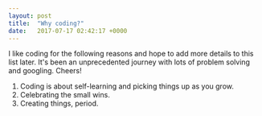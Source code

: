 ```yaml
---
layout: post
title:  "Why coding?"
date:   2017-07-17 02:42:17 +0000
---
```



I like coding for the following reasons and hope to add more details to this list later. It's been an unprecedented journey with lots of problem solving and googling. Cheers!

1. Coding is about self-learning and picking things up as you grow.
2. Celebrating the small wins.
3. Creating things, period.
